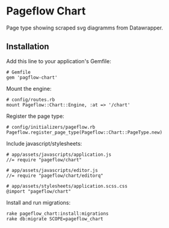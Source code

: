 # Pageflow Chart

Page type showing scraped svg diagramms from Datawrapper.

## Installation

Add this line to your application's Gemfile:

    # Gemfile
    gem 'pagflow-chart'

Mount the engine:

    # config/routes.rb
    mount Pageflow::Chart::Engine, :at => '/chart'

Register the page type:

    # config/initializers/pageflow.rb
    Pageflow.register_page_type(Pageflow::Chart::PageType.new)

Include javascript/stylesheets:

    # app/assets/javascripts/application.js
    //= require "pageflow/chart"

    # app/assets/javascripts/editor.js
    //= require "pageflow/chart/editorq"

    # app/assets/stylesheets/application.scss.css
    @import "pageflow/chart"

Install and run migrations:

    rake pageflow_chart:install:migrations
    rake db:migrate SCOPE=pageflow_chart

